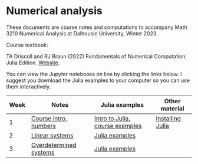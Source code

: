 # Numerical analysis

These documents are course notes and computations to accompany Math 3210 Numerical Analysis at Dalhousie University, Winter 2023.

Course textbook: 

TA Driscoll and RJ Braun (2022) Fundamentals of Numerical Computation, Julia Edition. [Website](https://tobydriscoll.net/fnc-julia/home.html).

You can view the Jupyter notebooks on line by clicking the links below. I suggest you download the Julia examples to your computer so you can use them interactively.

| Week | Notes | Julia examples | Other material |
| ---- | ----- | -------------- | -------------- |
| 1 | [Course intro, numbers](W1-topics.ipynb) | [Intro to Julia, course examples](W1-Intro-to-Julia.ipynb) | [Installing Julia](W1-getting-Julia-working.ipynb) |
| 2 | [Linear systems](W2-topics.ipynb) | [Julia examples](W2-julia.ipynb) | | 
| 3 | [Overdetermined systems](W3-topics.ipynb) | [Julia examples](W3-julia.ipynb) | | 

